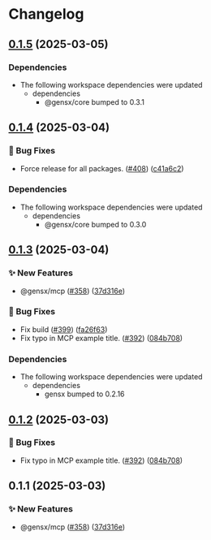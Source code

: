 # Changelog

## [0.1.5](https://github.com/gensx-inc/gensx/compare/gensx-mcp-v0.1.4...gensx-mcp-v0.1.5) (2025-03-05)


### Dependencies

* The following workspace dependencies were updated
  * dependencies
    * @gensx/core bumped to 0.3.1

## [0.1.4](https://github.com/gensx-inc/gensx/compare/gensx-mcp-v0.1.3...gensx-mcp-v0.1.4) (2025-03-04)


### 🐛 Bug Fixes

* Force release for all packages. ([#408](https://github.com/gensx-inc/gensx/issues/408)) ([c41a6c2](https://github.com/gensx-inc/gensx/commit/c41a6c21f66dae8f257a58ad9a7c0335471fdfef))


### Dependencies

* The following workspace dependencies were updated
  * dependencies
    * @gensx/core bumped to 0.3.0

## [0.1.3](https://github.com/gensx-inc/gensx/compare/gensx-mcp-v0.1.2...gensx-mcp-v0.1.3) (2025-03-04)


### ✨ New Features

* @gensx/mcp ([#358](https://github.com/gensx-inc/gensx/issues/358)) ([37d316e](https://github.com/gensx-inc/gensx/commit/37d316e0819e3ae9ffc74f568170ff84fff4da3c))


### 🐛 Bug Fixes

* Fix build ([#399](https://github.com/gensx-inc/gensx/issues/399)) ([fa26f63](https://github.com/gensx-inc/gensx/commit/fa26f63ac688f0be423a9a6ce6585b7600bb6cb1))
* Fix typo in MCP example title. ([#392](https://github.com/gensx-inc/gensx/issues/392)) ([084b708](https://github.com/gensx-inc/gensx/commit/084b708e998fce0e352099bf363bd1b5773cf83c))


### Dependencies

* The following workspace dependencies were updated
  * dependencies
    * gensx bumped to 0.2.16

## [0.1.2](https://github.com/gensx-inc/gensx/compare/gensx-mcp-v0.1.1...gensx-mcp-v0.1.2) (2025-03-03)


### 🐛 Bug Fixes

* Fix typo in MCP example title. ([#392](https://github.com/gensx-inc/gensx/issues/392)) ([084b708](https://github.com/gensx-inc/gensx/commit/084b708e998fce0e352099bf363bd1b5773cf83c))

## 0.1.1 (2025-03-03)


### ✨ New Features

* @gensx/mcp ([#358](https://github.com/gensx-inc/gensx/issues/358)) ([37d316e](https://github.com/gensx-inc/gensx/commit/37d316e0819e3ae9ffc74f568170ff84fff4da3c))
